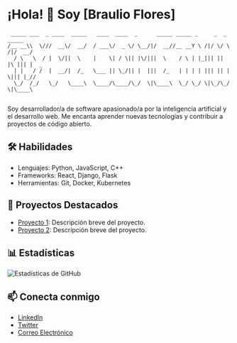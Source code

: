 <!--
**braulio-flores/braulio-flores** is a ✨ _special_ ✨ repository because its `README.md` (this file) appears on your GitHub profile.

Here are some ideas to get you started:

- 🔭 I’m currently working on ...
- 🌱 I’m currently learning ...
- 👯 I’m looking to collaborate on ...
- 🤔 I’m looking for help with ...
- 💬 Ask me about ...
- 📫 How to reach me: ...
- 😄 Pronouns: ...
- ⚡ Fun fact: ...
-->


# ¡Hola! 👋 Soy [Braulio Flores]

```
 _____ ___  _ ____  _____   ____  ____  _      _____ _____ _     _  _      _____
/__ __\\  \///  __\/  __/  / ___\/  _ \/ \__/|/  __//__ __Y \ /|/ \/ \  /|/  __/
  / \   \  / |  \/||  \    |    \| / \|| |\/|||  \    / \ | |_||| || |\ ||| |  _
  | |   / /  |  __/|  /_   \___ || \_/|| |  |||  /_   | | | | ||| || | \||| |_//
  \_/  /_/   \_/   \____\  \____/\____/\_/  \|\____\  \_/ \_/ \|\_/\_/  \|\____\
                                                                                
```
                                                                             

Soy desarrollador/a de software apasionado/a por la inteligencia artificial y el desarrollo web. Me encanta aprender nuevas tecnologías y contribuir a proyectos de código abierto.

## 🛠️ Habilidades

- Lenguajes: Python, JavaScript, C++
- Frameworks: React, Django, Flask
- Herramientas: Git, Docker, Kubernetes

## 🚀 Proyectos Destacados

- [Proyecto 1](enlace): Descripción breve del proyecto.
- [Proyecto 2](enlace): Descripción breve del proyecto.

## 📊 Estadísticas

![Estadísticas de GitHub](enlace-a-imagen)

## 📫 Conecta conmigo

- [LinkedIn](enlace)
- [Twitter](enlace)
- [Correo Electrónico](mailto:tu-correo@dominio.com)
